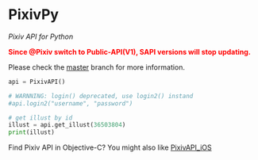 PixivPy
======
*Pixiv API for Python*

<span style="color:#F00;">**Since @Pixiv switch to Public-API(V1), SAPI versions will stop updating.**</span>

Please check the [master](https://github.com/upbit/pixivpy/tree/master) branch for more information.

~~~~~ python
api = PixivAPI()

# WARNNING: login() deprecated, use login2() instand
#api.login2("username", "password")

# get illust by id
illust = api.get_illust(36503804)
print(illust)
~~~~~

Find Pixiv API in Objective-C? You might also like [PixivAPI_iOS](https://github.com/upbit/PixivAPI_iOS)
